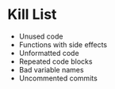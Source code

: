 Kill List
=========
* Unused code
* Functions with side effects
* Unformatted code
* Repeated code blocks
* Bad variable names
* Uncommented commits

